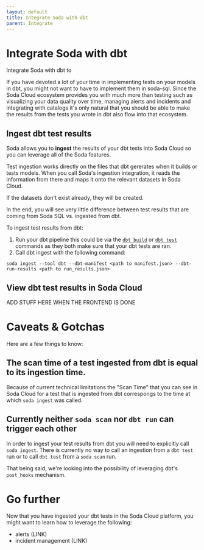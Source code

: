 ```yaml
---
layout: default
title: Integrate Soda with dbt
parent: Integrate
---
```



# Integrate Soda with dbt

Integrate Soda with dbt to  

If you have devoted a lot of your time in implementing tests on your models in dbt, you might not want to have to implement them in soda-sql. Since the Soda Cloud ecosystem provides you with much more than testing such as visualizing your data quality over time, managing alerts and incidents and integrating with catalogs it's only natural that you should be able to make the results from the tests you wrote in dbt also flow into that ecosystem.

## Ingest dbt test results
Soda allows you to **ingest** the results of your dbt tests into Soda Cloud so you can leverage all of the Soda features.

Test ingestion works directly on the files that dbt gererates when it builds or tests models. When you call Soda's ingestion integration, it reads the information from there and maps it onto the relevant datasets in Soda Cloud.

If the datasets don't exist already, they will be created.

In the end, you will see very little difference between test results that are coming from Soda SQL vs. ingested from dbt.

<ADD A SCREEENCAP>

To ingest test results from dbt:
1. Run your dbt pipeline this could be via the [`dbt build`](https://docs.getdbt.com/reference/commands/build) or [`dbt test`](https://docs.getdbt.com/reference/commands/test) commands as they both make sure that your dbt tests are ran.
2. Call dbt ingest with the following command:
```
soda ingest --tool dbt --dbt-manifest <path to manifest.json> --dbt-run-results <path to run_results.json>
```

## View dbt test results in Soda Cloud
ADD STUFF HERE WHEN THE FRONTEND IS DONE


# Caveats & Gotchas
Here are a few things to know:

## The scan time of a test ingested from dbt is equal to its ingestion time.
Because of current technical limitations the "Scan Time" that you can see in Soda Cloud for a test that is ingested from dbt correspongs to the time at which `soda ingest` was called.

## Currently neither `soda scan` nor `dbt run` can trigger each other
In order to ingest your test results from dbt you will need to explicitly call `soda ingest`. There is currently no way to call an ingestion from a `dbt test` run or to call `dbt test` from a `soda scan` run. 

That being said, we're looking into the possibility of leveraging dbt's `post_hooks` mechanism. <ADD GITHUB ISSUE LINK>

# Go further
Now that you have ingested your dbt tests in the Soda Cloud platform, you might want to learn how to leverage the following:
- alerts (LINK)
- incident management (LINK)
